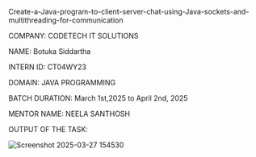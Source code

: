 Create-a-Java-program-to-client-server-chat-using-Java-sockets-and-multithreading-for-communication

COMPANY: CODETECH IT SOLUTIONS

NAME: Botuka Siddartha

INTERN ID: CT04WY23

DOMAIN: JAVA PROGRAMMING

BATCH DURATION: March 1st,2025 to April 2nd, 2025

MENTOR NAME: NEELA SANTHOSH

OUTPUT OF THE TASK:


![Screenshot 2025-03-27 154530](https://github.com/user-attachments/assets/c7855bec-4eba-484d-967d-3fa6af8399fd)



